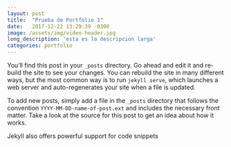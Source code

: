 ```yaml
---
layout: post
title:  "Prueba de Portfolio 1"
date:   2017-12-22 13:29:39 -0300
image: /assets/img/video-header.jpg
long_description: 'esta es la descripcion larga'
categories: portfolio
---
```

You’ll find this post in your `_posts` directory. Go ahead and edit it and re-build the site to see your changes. You can rebuild the site in many different ways, but the most common way is to run `jekyll serve`, which launches a web server and auto-regenerates your site when a file is updated.

To add new posts, simply add a file in the `_posts` directory that follows the convention `YYYY-MM-DD-name-of-post.ext` and includes the necessary front matter. Take a look at the source for this post to get an idea about how it works.

Jekyll also offers powerful support for code snippets
